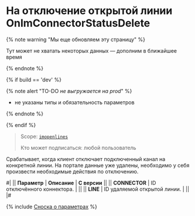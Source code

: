 # На отключение открытой линии OnImConnectorStatusDelete

{% note warning "Мы еще обновляем эту страницу" %}

Тут может не хватать некоторых данных — дополним в ближайшее время

{% endnote %}

{% if build == 'dev' %}

{% note alert "TO-DO _не выгружается на prod_" %}

- не указаны типы и обязательность параметров

{% endnote %}

{% endif %}

> Scope: [`imopenlines`](../../../scopes/permissions.md)
>
> Кто может подписаться: любой пользователь

Срабатывает, когда клиент отключает подключенный канал на конкретной линии. На портале данные уже удалены, необходимо у себя произвести необходимые действия по отключению.

#|
|| **Параметр** | **Описание** | **С версии** ||
|| **CONNECTOR** | ID отключённого коннектора. | ||
|| **LINE** | ID удаляемой открытой линии. | ||
|#

{% include [Сноска о параметрах](../../../../_includes/required.md) %}
